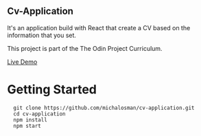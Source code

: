 ## Cv-Application

It's an application build with React that create a CV based on the information that you set.<br />

This project is part of the The Odin Project Curriculum.<br />

[Live Demo](https://gabriellima77.github.io/cv-project/)

# Getting Started

```
  git clone https://github.com/michalosman/cv-application.git
  cd cv-application
  npm install
  npm start
```
